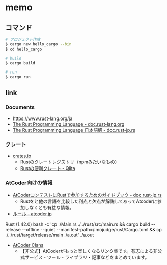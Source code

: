 # memo


## コマンド
```bash
# プロジェクト作成
$ cargo new hello_cargo --bin
$ cd hello_cargo

# build
$ cargo build

# run
$ cargo run
```


## link

### Documents
- https://www.rust-lang.org/ja
- [The Rust Programming Language - doc.rust-lang.org](https://doc.rust-lang.org/stable/book/)
- [The Rust Programming Language 日本語版 - doc.rust-jp.rs](https://doc.rust-jp.rs/book-ja/)
  
### クレート
- [crates.io](https://crates.io/)
  - Rustのクレートレジストリ（npmみたいなもの）
  - [Rustの便利クレート - Qiita](https://qiita.com/qryxip/items/7c16ab9ef3072c1d7199)

### AtCoder向けの情報
- [AtCoderコンテストにRustで参加するためのガイドブック - doc.rust-jp.rs](https://doc.rust-jp.rs/atcoder-rust-resources/)
  - Rustをと他の言語を比較した利点と欠点が解説してあってAtcoderに参加しなくとも有益な情報。
- [ルール - atcoder.jp](https://atcoder.jp/contests/practice/rules)

Rust (1.42.0)	bash -c 'cp ./Main.rs ./../rust/src/main.rs && cargo build --release --offline --quiet --manifest-path=/imojudge/rust/Cargo.toml && cp ./../rust/target/release/main ./a.out'	./a.out

- [AtCoder Clans](https://kato-hiro.github.io/AtCoderClans/libraries)
  - 【非公式】AtCoderがもっと楽しくなるリンク集です。有志による非公式サービス・ツール・ライブラリ・記事などをまとめています。